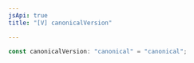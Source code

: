 ```yaml
---
jsApi: true
title: "[V] canonicalVersion"

---
```

```ts
const canonicalVersion: "canonical" = "canonical";
```
